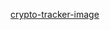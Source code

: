 
[crypto-tracker-image](https://github.com/parthmiddha/crypto-tracker/assets/37166773/b6eb5b89-c704-4b50-a595-783a24693513)
